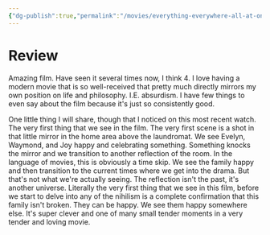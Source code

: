 ```yaml
---
{"dg-publish":true,"permalink":"/movies/everything-everywhere-all-at-once-2022/","tags":["movies"],"created":"2024-10-06","updated":"2024-10-06"}
---
```



# Review

Amazing film. Have seen it several times now, I think 4. I love having a modern movie that is so well-received that pretty much directly mirrors my own position on life and philosophy. I.E. absurdism. I have few things to even say about the film because it's just so consistently good.

One little thing I will share, though that I noticed on this most recent watch. The very first thing that we see in the film. The very first scene is a shot in that little mirror in the home area above the laundromat. We see Evelyn, Waymond, and Joy happy and celebrating something. Something knocks the mirror and we transition to another reflection of the room. In the language of movies, this is obviously a time skip. We see the family happy and then transition to the current times where we get into the drama. But that's not what we're actually seeing. The reflection isn't the past, it's another universe. Literally the very first thing that we see in this film, before we start to delve into any of the nihilism is a complete confirmation that this family isn't broken. They can be happy. We see them happy somewhere else. It's super clever and one of many small tender moments in a very tender and loving movie.

